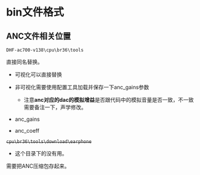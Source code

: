 # bin文件格式

## ANC文件相关位置

`DHF-ac700-v138\cpu\br36\tools`

直接同名替换。

- 可视化可以直接替换
- 非可视化需要使用配置工具加载并保存一下anc_gains参数
  - 注意**anc对应的dac的模拟增益**是否跟代码中的模拟音量是否一致，不一致需要备注一下，声学修改。

- anc_gains
- anc_coeff

~~`cpu\br36\tools\download\earphone`~~

- 这个目录下的没有用。

需要把ANC压缩包存起来。

